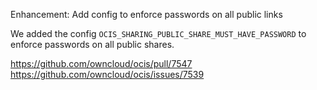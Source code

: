 Enhancement: Add config to enforce passwords on all public links

We added the config `OCIS_SHARING_PUBLIC_SHARE_MUST_HAVE_PASSWORD` to enforce passwords on all public shares.

https://github.com/owncloud/ocis/pull/7547
https://github.com/owncloud/ocis/issues/7539
